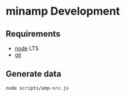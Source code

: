 # minamp Development

## Requirements

- [node](https://nodejs.org/) LTS
- [git](https://git-scm.com)

## Generate data

```sh
node scripts/amp-src.js
```
